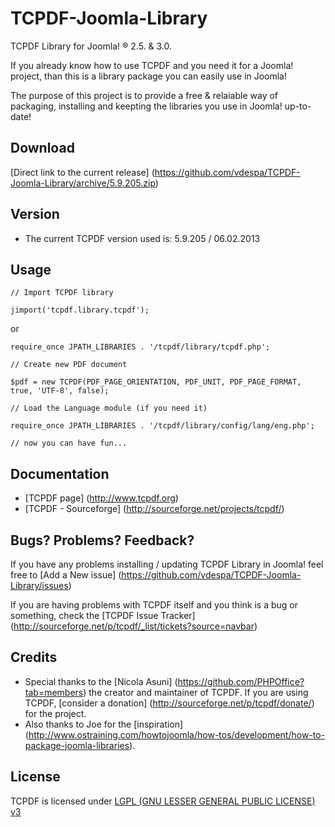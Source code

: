 TCPDF-Joomla-Library
====================

TCPDF Library for Joomla! ® 2.5. &amp; 3.0.

If you already know how to use TCPDF and you need it for a Joomla! project, than this is a library package you can easily use in Joomla!

The purpose of this project is to provide a free & relaiable way of packaging, installing and keepting the libraries you use in Joomla! up-to-date! 

Download
--------

[Direct link to the current release] (https://github.com/vdespa/TCPDF-Joomla-Library/archive/5.9.205.zip)

Version
-------

* The current TCPDF version used is: 5.9.205 / 06.02.2013

Usage
-----

`// Import TCPDF library`

`jimport('tcpdf.library.tcpdf');`

or 

`require_once JPATH_LIBRARIES . '/tcpdf/library/tcpdf.php';`

`// Create new PDF document`

`$pdf = new TCPDF(PDF_PAGE_ORIENTATION, PDF_UNIT, PDF_PAGE_FORMAT, true, 'UTF-8', false);`

`// Load the Language module (if you need it)`

`require_once JPATH_LIBRARIES . '/tcpdf/library/config/lang/eng.php';`

`// now you can have fun...  `

Documentation
-------------

* [TCPDF page] (http://www.tcpdf.org)
* [TCPDF - Sourceforge] (http://sourceforge.net/projects/tcpdf/)

Bugs? Problems? Feedback?
-------------------------

If you have any problems installing / updating TCPDF Library in Joomla! feel free to [Add a New issue] (https://github.com/vdespa/TCPDF-Joomla-Library/issues)

If you are having problems with TCPDF itself and you think is a bug or something, check the [TCPDF Issue Tracker] (http://sourceforge.net/p/tcpdf/_list/tickets?source=navbar)

Credits
-------

* Special thanks to the [Nicola Asuni] (https://github.com/PHPOffice?tab=members) the creator and maintainer of TCPDF. If you are using TCPDF, [consider a donation] (http://sourceforge.net/p/tcpdf/donate/) for the project.
* Also thanks to Joe for the [inspiration] (http://www.ostraining.com/howtojoomla/how-tos/development/how-to-package-joomla-libraries).


License
-------
TCPDF is licensed under [LGPL (GNU LESSER GENERAL PUBLIC LICENSE) v3](http://www.tcpdf.org/license.php)
